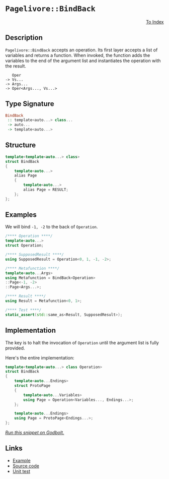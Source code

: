 <!-- Copyright 2024 Feng Mofan
SPDX-License-Identifier: Apache-2.0 -->

# `Pagelivore::BindBack`

<p style='text-align: right;'><a href="../../../facilities/metafunctions.md#pagelivore-bind-back">To Index</a></p>

## Description

`Pagelivore::BindBack` accepts an operation.
Its first layer accepts a list of variables and returns a function.
When invoked, the function adds the variables to the end of the argument list and instantiates the operation with the result.

<pre><code>   Oper
-> Vs...
-> Args...
-> Oper&lt;Args..., Vs...&gt;</code></pre>

## Type Signature

```Haskell
BindBack
 :: template<auto...> class... 
 -> auto...
 -> template<auto...>
```

## Structure

```C++
template<template<auto...> class>
struct BindBack
{
    template<auto...>
    alias Page
    {
        template<auto...>
        alias Page = RESULT;
    };
};
```

## Examples

We will bind `-1, -2` to the back of `Operation`.

```C++
/**** Operation ****/
template<auto...>
struct Operation;

/**** SupposedResult ****/
using SupposedResult = Operation<0, 1, -1, -2>;

/**** Metafunction ****/
template<auto...Args>
using Metafunction = BindBack<Operation>
::Page<-1, -2>
::Page<Args...>;

/**** Result ****/
using Result = Metafunction<0, 1>;

/**** Test ****/
static_assert(std::same_as<Result, SupposedResult>);
```

## Implementation

The key is to halt the invocation of `Operation` until the argument list is fully provided.

Here's the entire implementation:

```C++
template<template<auto...> class Operation>
struct BindBack
{
    template<auto...Endings>
    struct ProtoPage
    {
        template<auto...Variables>
        using Page = Operation<Variables..., Endings...>;
    };

    template<auto...Endings>
    using Page = ProtoPage<Endings...>;
};
```

[*Run this snippet on Godbolt.*](https://godbolt.org/#z:OYLghAFBqd5QCxAYwPYBMCmBRdBLAF1QCcAaPECAMzwBtMA7AQwFtMQByARg9KtQYEAysib0QXACx8BBAKoBnTAAUAHpwAMvAFYTStJg1DIApACYAQuYukl9ZATwDKjdAGFUtAK4sGe1wAyeAyYAHI%2BAEaYxCCSAMykAA6oCoRODB7evnrJqY4CQSHhLFEx8baY9vkMQgRMxASZPn5cFVXptfUEhWGR0bEJCnUNTdmtQ109xaUDAJS2qF7EyOwcAPQAVFvbO7t722smGgCCm9sA1ACSLIn0bIJM1ec7hydn%2Bx/7r8dHxwSYNwM/xMcTc/0Bj0wILcTC8RAAdIiQdhzsgDAoFOcAPKJaKPdLI35DYheBznCzBdAWJjIADWvxMAHYrCdzmzzuDbpDobCEYjsAx8EYFITWeziaSCOdlMRUERlExgFCxWymSzjuzNRyAVzgaDeahEfCAGr1PBMCL0EVxbC/LXsrypIzSxWYc4ggAi2NxxHxAmhpuI5stmAURtI5wFQuAYaRNpB6s1TI9CYZKu1EL1MLhhv5guCMdFGodTuALqV7riXplctQCqV0KjBdj8MJcXVydTJ1%2B70%2Bu2%2BvcjqlYtzdLx7fa%2BaZ%2BZjiwTRXiwlbcaAYK0SBGttu7bx23rxT3HJ05QKh%2BpzRqLErJOIPBPb08HQi8iVymHQACVQ15aFKj8dHQLc5n1fFJ3y/BQfylT1919apoQ0CNWnOABaZCULMNsO13C4AFlMDqKgvDXQ8Dl%2BE9uXPPl4WOYhC3jE5AOdfDCOIhx0krL0KUFak6WhW84PvbdjhAEB6zPNw0IjDCi1E8ToVomNL3jB8d1OPcIKg54yMY0tzk039OPOFimCIkj7zcRDzi4LDHz3AAVUM/x044JkcZAAH0mAxaICAgIZ0FEhRWEwLzrTcAyCAjEC30/b9f2RWYu2ODh5loTgAFZeD8DgtFIVBODcaxrHOBRFmWN1zDiHhSAITRUvmWkQAyyR4Q0AAOMwzAATm6rgMo69quEZRlpHSjhJF4FgJA0RCcrygqOF4BQQEQurctS0g4FgGBEBARYCESOFyEoNAbjoaJQhCzhVHagA2FC7skc5gGQZBrNasxeHfQgSDwQLWn4QQRDEdgpBkQRFBUdQNtIXRWgAd19RJOB4NLMuy%2Br8s4LE4SOqVUCoc5boep6Xrej74TMc4IA8c76GId1Zy4WZeHWrR5ggJAzsSC6yAoCAeb5kBgCkMw%2BDof5iBWiAIixiJgnqABPVHeAV5hiCVrEIm0TAHFV0gzvuAgsQYWgVdhrAIi8YAYVoWgVu4XgsBYQxgHES28GIPXHAAN1DLHMFUPW4VWGrgn%2Bca8toPAIl9TWPCwLGCCDaandIf3iAiMCPQBN2Y6Mer5ioAwY2NPBMAR28cpqoHhFEcRwbrqG1Cx%2BH9DdlBissfRY5WyB5lQDd0kdlCAs9UxLGsMwFszoMsH7iB5jsH30hcQVRhaUhAmCXoSn6VpcjSARN5yFJj4YKY%2BhicZKlXgROhGTxmj0Ff2If4Zul36YD9sT/T/GJ/K%2B%2B8b7L3KisCQ6MOBZVIPNXgi1ib3Ues9V670pBUxprgX6jMqoszZkXeYCBMBMCwDEJepAmrxHhN1OIo0NCSDMJIO6s0Mp3W6voTgk1SDTWqvCO6XA7rtW6kNO6LV%2Bo0LurArGi1lqrVqkXLau0ub7TxsdAWQsGZXTYJweoLBfaMhQkwVEBhnRcG6vCLgbVvr4CIPPPQdcQaN2kM3JQrdYa6HFkjJgKMnZQJgXA7GHBcaHThOcQmiDSbPTRG7ay5jLEaBpnTXmDMmZxDMKzeRG1Obc1QPTaIJ1Ba5OSf0aJRgzFcEQjQX80QZZy1hurZWBsGma21rrfW6cjaMBNmbC2eUrY2ztg7A2Lt86rD6V7Ve/tHZ5SDiHf4BsI6VCxjHOOytE5jLZqnA2mds5KFzq7IwBdQBZL4KXBQ5dK7VwNg4huYNnGyBbjDPKHiO6F0nlYHuKzF6D2HgIUe48qzvOnrPaI88A4DzaPfPwEBXAAO3oKYBMxD7n2qHCo%2B1REW/zftUR%2BjRn5jEhe/GoQDv7X1fv/fFW8JgNExaAhYSwIEsw4dAzGsMEEk2QcYmJZiLFtUwTYkgqS8GZI5oQ4hpDKBQK4Tw8x9DGQZW6iNOIDCmGSFaAEmRtg5Hs02ttPaB18YFI0Zda6HBdFkxYAoX271fY8tPEMax2D/r2NkI4u5EN5CuKeToEACQvE%2BLRsy/x0icaqIJkTVQFqrU2rtZCIYiSil81SXEDJOrskoETQzI1mb%2BjWtfB5W13UPL2oIB5SNzjJY1MoHUvKzSLY1Tra0n2BtOmCFNubLG/TbZiCGenEZhyNmkHwN7diUzA7B2QKHBZgglmwxWfHJW6zk5bPTjsnOedDkFgUSXRU5yK5V1xDXXgNzQYSHuZDL1bdfWvOMN3GwXz4A/OqI7NYAUu5T0sDPeBc9/rgvIditeMKN6Uv8Ai0lICz55HSGilF6RaWvzvkS3FcKAMf0mOBpFf8ugoZJUUMlTKyoMrBn41lC1ODEyjda84hb4Qlv5dgoVqaCGkCISQ/o5DxrSpAD1eEcQ4gZQGmq2afHGSCKkWyzgsi1rMcoRlahw1GSzXapIPqXBOpmEkeNOIpH4GSZFQ1ZlX1xNkaWvp2Y8xM6pGcJIIAA%3D)

## Links

- [Example](../../../code/facilities/metafunctions/pagelivore/bind_back/implementation.hpp)
- [Source code](../../../../conceptrodon/pagelivore/bind_back.hpp)
- [Unit test](../../../../tests/unit/metafunctions/pagelivore/bind_back.test.hpp)
